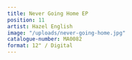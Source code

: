```yaml
---
title: Never Going Home EP
position: 11
artist: Hazel English
image: "/uploads/never-going-home.jpg"
catalogue-number: MA0082
format: 12" / Digital
---
```


